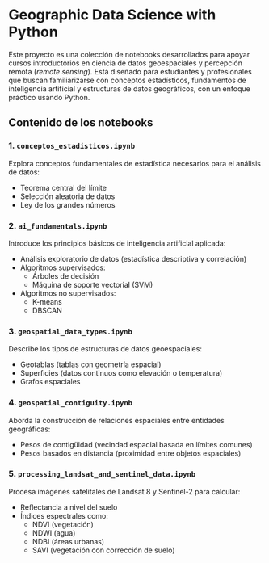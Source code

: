 # Geographic Data Science with Python

Este proyecto es una colección de notebooks desarrollados para apoyar cursos introductorios en ciencia de datos geoespaciales y percepción remota (*remote sensing*). Está diseñado para estudiantes y profesionales que buscan familiarizarse con conceptos estadísticos, fundamentos de inteligencia artificial y estructuras de datos geográficos, con un enfoque práctico usando Python.

## Contenido de los notebooks



### 1. `conceptos_estadisticos.ipynb`
Explora conceptos fundamentales de estadística necesarios para el análisis de datos:
- Teorema central del límite  
- Selección aleatoria de datos  
- Ley de los grandes números  

### 2. `ai_fundamentals.ipynb`
Introduce los principios básicos de inteligencia artificial aplicada:
- Análisis exploratorio de datos (estadística descriptiva y correlación)  
- Algoritmos supervisados:  
  - Árboles de decisión  
  - Máquina de soporte vectorial (SVM)  
- Algoritmos no supervisados:  
  - K-means  
  - DBSCAN  

### 3. `geospatial_data_types.ipynb`
Describe los tipos de estructuras de datos geoespaciales:
- Geotablas (tablas con geometría espacial)  
- Superficies (datos continuos como elevación o temperatura)  
- Grafos espaciales  

### 4. `geospatial_contiguity.ipynb`
Aborda la construcción de relaciones espaciales entre entidades geográficas:
- Pesos de contigüidad (vecindad espacial basada en límites comunes)  
- Pesos basados en distancia (proximidad entre objetos espaciales)  

### 5. `processing_landsat_and_sentinel_data.ipynb`
Procesa imágenes satelitales de Landsat 8 y Sentinel-2 para calcular:
- Reflectancia a nivel del suelo
- Índices espectrales como:
  - NDVI (vegetación)
  - NDWI (agua)
  - NDBI (áreas urbanas)
  - SAVI (vegetación con corrección de suelo)
